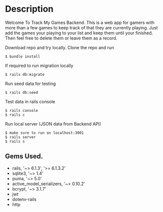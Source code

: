 # Description

Welcome To Track My Games Backend. This is a web app for gamers with more than a few games to keep track of that they are currently playing. Just add the games your playing to your list and keep them until your finished. Then feel free to delete them or leave them as a record.

Download repo and try locally. Clone the repo and run 

    $ bundle install
  
  If required to run migration locally

    $ rails db:migrate

  Run seed data for testing

    $ rails db:seed

  Test data in rails console
    
    $ rails console
    $ rails c

  Run local server (JSON data from Backend API)
  
    $ make sure to run on localhost:3001
    $ rails server
    $ rails s



## Gems Used. 
  * rails, '~> 6.1.3', '>= 6.1.3.2'
  * sqlite3, '~> 1.4'
  * puma, '~> 5.0'
  * active_model_serializers, '~> 0.10.2'
  * bcrypt, '~> 3.1.7'
  * jwt
  * dotenv-rails
  * http
